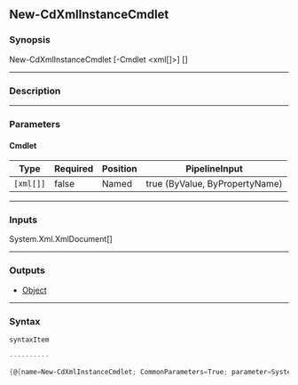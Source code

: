 New-CdXmlInstanceCmdlet
-----------------------

### Synopsis

New-CdXmlInstanceCmdlet [-Cmdlet <xml[]>] [<CommonParameters>]

---

### Description

---

### Parameters
#### **Cmdlet**

|Type     |Required|Position|PipelineInput                 |
|---------|--------|--------|------------------------------|
|`[xml[]]`|false   |Named   |true (ByValue, ByPropertyName)|

---

### Inputs
System.Xml.XmlDocument[]

---

### Outputs
* [Object](https://learn.microsoft.com/en-us/dotnet/api/System.Object)

---

### Syntax
```PowerShell
syntaxItem
```
```PowerShell
----------
```
```PowerShell
{@{name=New-CdXmlInstanceCmdlet; CommonParameters=True; parameter=System.Object[]}}
```
